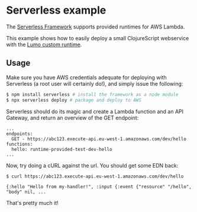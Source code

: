 # Serverless example

The [Serverless Framework](http://serverless.com) supports provided runtimes for AWS Lambda. 

This example shows how to easily deploy a small ClojureScript webservice with the [Lumo custom runtime](http://github.com/grav/aws-lumo-cljs-runtime).

## Usage

Make sure you have AWS credentials adequate for deploying with Serverless (a root user will certainly do!), and simply issue the following:

```bash
$ npm install serverless # install the framework as a node module
$ npx serverless deploy # package and deploy to AWS
```

Serverless should do its magic and create a Lambda function and an API Gateway, and return an overview of the GET endpoint:

```
...
endpoints:
  GET - https://abc123.execute-api.eu-west-1.amazonaws.com/dev/hello
functions:
  hello: runtime-provided-test-dev-hello
...
```

Now, try doing a cURL against the url. You should get some EDN back:
```
$ curl https://abc123.execute-api.eu-west-1.amazonaws.com/dev/hello

{:hello "Hello from my-handler!", :input {:event {"resource" "/hello", "body" nil, ...
```

That's pretty much it!